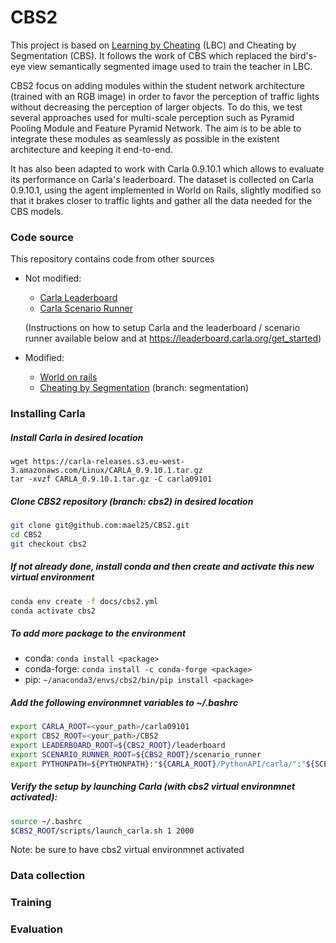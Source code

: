 # CBS2

This project is based on [Learning by Cheating](https://github.com/dotchen/LearningByCheating) (LBC) and Cheating by Segmentation (CBS).
It follows the work of CBS which replaced the bird's-eye view semantically segmented
image used to train the teacher in LBC.

CBS2 focus on adding modules within the student network architecture (trained with an RGB image)
in order to favor the perception of traffic lights without decreasing the perception of larger objects.
To do this, we test several approaches used for multi-scale perception such as Pyramid Pooling Module and Feature Pyramid Network.
The aim is to be able to integrate these modules as seamlessly as possible in the existent architecture
and keeping it end-to-end.

It has also been adapted to work with Carla 0.9.10.1 which allows to evaluate its performance on Carla's leaderboard.
The dataset is collected on Carla 0.9.10.1, using the agent implemented in World on Rails, slightly modified so that it brakes
closer to traffic lights and gather all the data needed for the CBS models.

### Code source

This repository contains code from other sources
- Not modified:
  - [Carla Leaderboard](https://github.com/carla-simulator/leaderboard)
  - [Carla Scenario Runner](https://github.com/carla-simulator/scenario_runner)

  (Instructions on how to setup Carla and the leaderboard / scenario runner available below and at https://leaderboard.carla.org/get_started)

- Modified:
  - [World on rails](https://github.com/dotchen/WorldOnRails)
  - [Cheating by Segmentation](https://github.com/thomasvanorden/LBS.git) (branch: segmentation)


### Installing Carla

##### Install Carla in desired location
```
wget https://carla-releases.s3.eu-west-3.amazonaws.com/Linux/CARLA_0.9.10.1.tar.gz
tar -xvzf CARLA_0.9.10.1.tar.gz -C carla09101
```
##### Clone CBS2 repository (branch: cbs2) in desired location
```bash
git clone git@github.com:mael25/CBS2.git
cd CBS2
git checkout cbs2
```
##### If not already done, install conda and then create and activate this new virtual environment
```bash
conda env create -f docs/cbs2.yml
conda activate cbs2
```
##### To add more package to the environment

- conda: ```conda install <package>```
- conda-forge: ```conda install -c conda-forge <package>```
- pip: ```~/anaconda3/envs/cbs2/bin/pip install <package>```


##### Add the following environmnet variables to ~/.bashrc
```bash
export CARLA_ROOT=<your_path>/carla09101
export CBS2_ROOT=<your_path>/CBS2
export LEADERBOARD_ROOT=${CBS2_ROOT}/leaderboard
export SCENARIO_RUNNER_ROOT=${CBS2_ROOT}/scenario_runner
export PYTHONPATH=${PYTHONPATH}:"${CARLA_ROOT}/PythonAPI/carla/":"${SCENARIO_RUNNER_ROOT}":"${LEADERBOARD_ROOT}":"${CARLA_ROOT}/PythonAPI/carla/dist/carla-0.9.10-py3.7-linux-x86_64.egg"
```
##### Verify the setup by launching Carla (with cbs2 virtual environmnet activated):
```bash
source ~/.bashrc
$CBS2_ROOT/scripts/launch_carla.sh 1 2000
```
Note: be sure to have cbs2 virtual environmnet activated
### Data collection


### Training


### Evaluation
